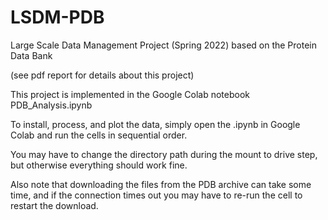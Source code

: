 # LSDM-PDB
Large Scale Data Management Project (Spring 2022) based on the Protein Data Bank

(see pdf report for details about this project)



This project is implemented in the Google Colab notebook PDB_Analysis.ipynb

To install, process, and plot the data, simply open the .ipynb in Google Colab and run the cells in sequential order.

You may have to change the directory path during the mount to drive step, but otherwise everything should work fine.

Also note that downloading the files from the PDB archive can take some time, and if the connection times out you may have to re-run the cell to restart the download.
